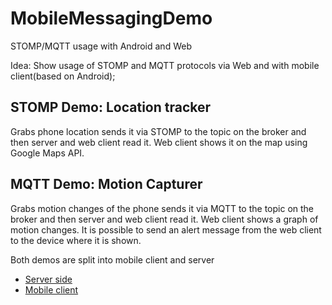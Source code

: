 # MobileMessagingDemo
STOMP/MQTT usage with Android and Web


Idea: Show usage of STOMP and MQTT protocols via Web and with mobile client(based on Android);

## STOMP Demo: Location tracker

Grabs phone location sends it via STOMP to the topic on the broker and then server and web client read it.
Web client shows it on the map using Google Maps API.

## MQTT Demo: Motion Capturer

Grabs motion changes of the phone sends it via MQTT to the topic on the broker and then server and web client read it.
Web client shows a graph of motion changes. It is possible to send an alert message from the web client to the device where it is shown.


Both demos are split into mobile client and server

- [Server side](MessagingServer/README.md)
- [Mobile client](MessagingClient/README.md)
